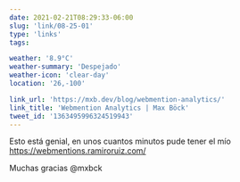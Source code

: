 ```yaml
---
date: 2021-02-21T08:29:33-06:00
slug: 'link/08-25-01'
type: 'links'
tags:

weather: '8.9°C'
weather-summary: 'Despejado'
weather-icon: 'clear-day'
location: '26,-100'

link_url: 'https://mxb.dev/blog/webmention-analytics/'
link_title: 'Webmention Analytics | Max Böck'
tweet_id: '1363495996324519943'
---
```

Esto está genial, en unos cuantos minutos pude tener el mío https://webmentions.ramiroruiz.com/

Muchas gracias @mxbck